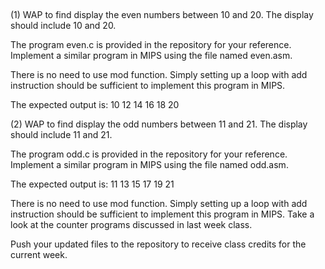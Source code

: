##

(1)
WAP to find display the even numbers between 10 and 20. The display should include 10 and 20.

The program even.c is provided in the repository for your reference. Implement a similar program in MIPS using the file named even.asm.

There is no need to use mod function. Simply setting up a loop with add instruction should be sufficient to implement this program in MIPS.

The expected output is:
10
12
14
16
18
20

(2)
WAP to find display the odd numbers between 11 and 21. The display should include 11 and 21.

The program odd.c is provided in the repository for your reference. Implement a similar program in MIPS using the file named odd.asm.

The expected output is:
11
13
15
17
19
21

There is no need to use mod function. Simply setting up a loop with add instruction should be sufficient to implement this program in MIPS.
Take a look at the counter programs discussed in last week class. 

Push your updated files to the repository to receive class credits for the current week. 


